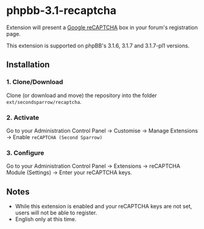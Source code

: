phpbb-3.1-recaptcha
===================

Extension will present a [Google reCAPTCHA](https://www.google.com/recaptcha/) box in your forum's registration page.

This extension is supported on phpBB's 3.1.6, 3.1.7 and 3.1.7-pl1 versions.

## Installation

### 1. Clone/Download
Clone (or download and move) the repository into the folder `ext/secondsparrow/recaptcha`.

### 2. Activate
Go to your Administration Control Panel -> Customise -> Manage Extensions -> Enable `reCAPTCHA (Second Sparrow)`

### 3. Configure

Go to your Administration Control Panel -> Extensions -> reCAPTCHA Module (Settings) -> Enter your reCAPTCHA keys.

## Notes

 * While this extension is enabled and your reCAPTCHA keys are not set, users will not be able to register.
 * English only at this time.
